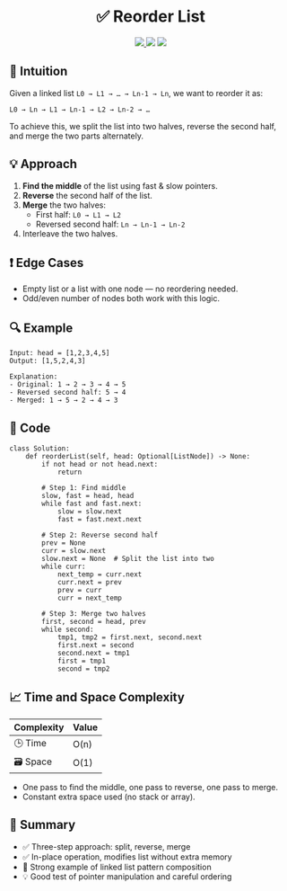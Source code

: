 <h1 align="center">✅ Reorder List</h1>

<p align="center">
  <a href="https://leetcode.com/problems/reorder-list/">
    <img src="https://img.shields.io/badge/LeetCode-Reorder%20List-brightgreen?logo=leetcode&style=flat-square" />
  </a>
  <img src="https://img.shields.io/badge/Difficulty-Medium-yellow?style=flat-square" />
  <img src="https://img.shields.io/badge/Category-Linked%20List%2C%20Two%20Pointers%2C%20Stack-blueviolet?style=flat-square" />
</p>


## 🧠 Intuition

Given a linked list `L0 → L1 → … → Ln-1 → Ln`, we want to reorder it as:

```
L0 → Ln → L1 → Ln-1 → L2 → Ln-2 → …
```

To achieve this, we split the list into two halves, reverse the second half, and merge the two parts alternately.


## 💡 Approach

1. **Find the middle** of the list using fast & slow pointers.
2. **Reverse** the second half of the list.
3. **Merge** the two halves:
   - First half: `L0 → L1 → L2`
   - Reversed second half: `Ln → Ln-1 → Ln-2`
4. Interleave the two halves.


## ❗ Edge Cases

- Empty list or a list with one node — no reordering needed.
- Odd/even number of nodes both work with this logic.


## 🔍 Example

```
Input: head = [1,2,3,4,5]
Output: [1,5,2,4,3]

Explanation:
- Original: 1 → 2 → 3 → 4 → 5
- Reversed second half: 5 → 4
- Merged: 1 → 5 → 2 → 4 → 3
```

## 🧾 Code

```
class Solution:
    def reorderList(self, head: Optional[ListNode]) -> None:
        if not head or not head.next:
            return

        # Step 1: Find middle
        slow, fast = head, head
        while fast and fast.next:
            slow = slow.next
            fast = fast.next.next

        # Step 2: Reverse second half
        prev = None
        curr = slow.next
        slow.next = None  # Split the list into two
        while curr:
            next_temp = curr.next
            curr.next = prev
            prev = curr
            curr = next_temp

        # Step 3: Merge two halves
        first, second = head, prev
        while second:
            tmp1, tmp2 = first.next, second.next
            first.next = second
            second.next = tmp1
            first = tmp1
            second = tmp2
```

## 📈 Time and Space Complexity

| Complexity | Value |
|------------|--------|
| 🕒 Time     | O(n)   |
| 🗃️ Space    | O(1)   |

- One pass to find the middle, one pass to reverse, one pass to merge.
- Constant extra space used (no stack or array).

## 📌 Summary

- ✅ Three-step approach: split, reverse, merge
- ✅ In-place operation, modifies list without extra memory
- 🔁 Strong example of linked list pattern composition
- 💡 Good test of pointer manipulation and careful ordering

